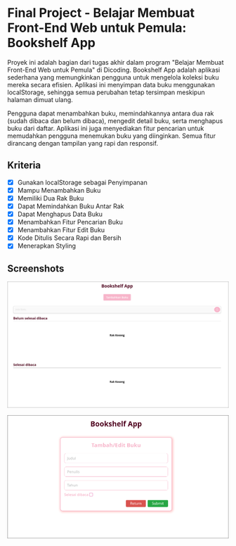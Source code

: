 # Final Project - Belajar Membuat Front-End Web untuk Pemula: Bookshelf App

Proyek ini adalah bagian dari tugas akhir dalam program "Belajar Membuat Front-End Web untuk Pemula" di Dicoding. Bookshelf App adalah aplikasi sederhana yang memungkinkan pengguna untuk mengelola koleksi buku mereka secara efisien. Aplikasi ini menyimpan data buku menggunakan localStorage, sehingga semua perubahan tetap tersimpan meskipun halaman dimuat ulang.

Pengguna dapat menambahkan buku, memindahkannya antara dua rak (sudah dibaca dan belum dibaca), mengedit detail buku, serta menghapus buku dari daftar. Aplikasi ini juga menyediakan fitur pencarian untuk memudahkan pengguna menemukan buku yang diinginkan. Semua fitur dirancang dengan tampilan yang rapi dan responsif.

## Kriteria

-   [x] Gunakan localStorage sebagai Penyimpanan
-   [x] Mampu Menambahkan Buku
-   [x] Memiliki Dua Rak Buku
-   [x] Dapat Memindahkan Buku Antar Rak
-   [x] Dapat Menghapus Data Buku
-   [x] Menambahkan Fitur Pencarian Buku
-   [x] Menambahkan Fitur Edit Buku
-   [x] Kode Ditulis Secara Rapi dan Bersih
-   [x] Menerapkan Styling

## Screenshots

![image 1](./assets/image.png)

![image 2](./assets/image2.png)
